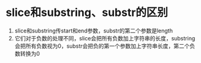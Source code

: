 # slice和substring、substr的区别
1. slice和substring传start和end参数，substr的第二个参数是length
2. 它们对于负数的处理不同，slice会把所有负数加上字符串的长度，substring会把所有负数视为0，substr会把负的第一个参数加上字符串长度，第二个负数转换为0